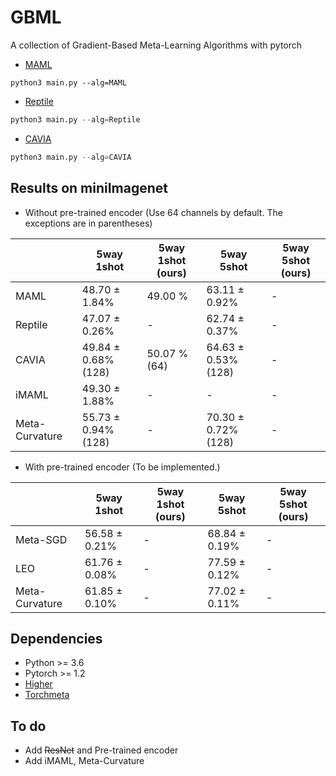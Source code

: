 # GBML
A collection of Gradient-Based Meta-Learning Algorithms with pytorch

* [MAML](http://proceedings.mlr.press/v70/finn17a/finn17a.pdf)

```pyt
python3 main.py --alg=MAML
```

* [Reptile](https://openai.com/blog/reptile/)

```python
python3 main.py --alg=Reptile
```

* [CAVIA](http://proceedings.mlr.press/v97/zintgraf19a/zintgraf19a)

```python
python3 main.py --alg=CAVIA
```



## Results on miniImagenet

* Without pre-trained encoder (Use 64 channels by default. The exceptions are in parentheses)

|                | 5way 1shot          | 5way 1shot (ours) | 5way 5shot          | 5way 5shot (ours) |
| -------------- | ------------------- | ----------------- | ------------------- | ----------------- |
| MAML           | 48.70 ± 1.84%       | 49.00 %           | 63.11 ± 0.92%       | -                 |
| Reptile        | 47.07 ± 0.26%       | -                 | 62.74 ± 0.37%       | -                 |
| CAVIA          | 49.84 ± 0.68% (128) | 50.07 % (64)      | 64.63 ± 0.53% (128) | -                 |
| iMAML          | 49.30 ± 1.88%       | -                 | -                   | -                 |
| Meta-Curvature | 55.73 ± 0.94% (128) | -                 | 70.30 ± 0.72% (128) | -                 |

* With pre-trained encoder (To be implemented.)

|                | 5way 1shot    | 5way 1shot (ours) | 5way 5shot    | 5way 5shot (ours) |
| -------------- | ------------- | ----------------- | ------------- | ----------------- |
| Meta-SGD       | 56.58 ± 0.21% | -                 | 68.84 ± 0.19% | -                 |
| LEO            | 61.76 ± 0.08% | -                 | 77.59 ± 0.12% | -                 |
| Meta-Curvature | 61.85 ± 0.10% | -                 | 77.02 ± 0.11% | -                 |

## Dependencies

* Python >= 3.6
* Pytorch >= 1.2
* [Higher](https://github.com/facebookresearch/higher) 
* [Torchmeta](https://github.com/tristandeleu/pytorch-meta) 



## To do

* Add ~~ResNet~~ and Pre-trained encoder
* Add iMAML, Meta-Curvature

